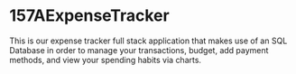 # 157AExpenseTracker

This is our expense tracker full stack application that makes use of an SQL Database in order to manage your transactions, budget, add payment methods, and view your spending habits via charts. 
